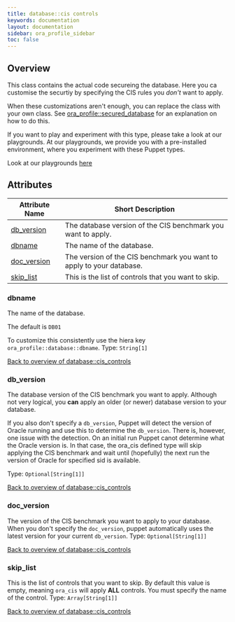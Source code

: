 ```yaml
---
title: database::cis controls
keywords: documentation
layout: documentation
sidebar: ora_profile_sidebar
toc: false
---
```

## Overview

This class contains the actual code secureing the database. Here you ca customise the securtiy by specifying the CIS rules you *don't* want to apply.


When these customizations aren't enough, you can replace the class with your own class. See [ora_profile::secured_database](./secured_database.html) for an explanation on how to do this.




If you want to play and experiment with this type, please take a look at our playgrounds. At our playgrounds, 
we provide you with a pre-installed environment, where you experiment with these Puppet types.

Look at our playgrounds [here](/playgrounds#oracle)

## Attributes



Attribute Name                                     | Short Description                                                    |
-------------------------------------------------- | -------------------------------------------------------------------- |
[db_version](#database::cis_controls_db_version)   | The database version of the CIS benchmark you want to apply.         |
[dbname](#database::cis_controls_dbname)           | The name of the database.                                            |
[doc_version](#database::cis_controls_doc_version) | The version of the CIS benchmark you want to apply to your database. |
[skip_list](#database::cis_controls_skip_list)     | This is the list of controls that you want to skip.                  |




### dbname<a name='database::cis_controls_dbname'>

The name of the database.

The default is `DB01`

To customize this consistently use the hiera key `ora_profile::database::dbname`.
Type: `String[1]`


[Back to overview of database::cis_controls](#attributes)

### db_version<a name='database::cis_controls_db_version'>

The database version of the CIS benchmark you want to apply. Although not very logical, you **can** apply an older (or newer) database version to your database.

If you also don't specify a `db_version`, Puppet will detect the version of Oracle running and use this to determine the `db_version`. There is, however, one issue with the detection. On an initial run Puppet canot determine what the Oracle version is. In that case, the ora_cis defined type will skip applying the CIS benchmark and wait until (hopefully) the next run the version of Oracle for specified sid is available.


Type: `Optional[String[1]]`


[Back to overview of database::cis_controls](#attributes)

### doc_version<a name='database::cis_controls_doc_version'>

The version of the CIS benchmark you want to apply to your database. When you don't specify the `doc_version`, puppet automatically uses the latest version for your current `db_version`. 
Type: `Optional[String[1]]`


[Back to overview of database::cis_controls](#attributes)

### skip_list<a name='database::cis_controls_skip_list'>

This is the list of controls that you want to skip. By default this value is empty, meaning `ora_cis` will apply **ALL** controls. You must specify the name of the control. 
Type: `Array[String[1]]`


[Back to overview of database::cis_controls](#attributes)
